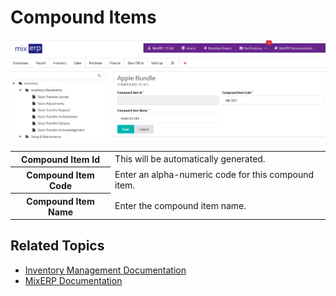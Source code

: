 # Compound Items

![Compound Items](images/compound-items.png)

<table class="ui padded compact attached small blue table">
    <tr>
        <th>
            Compound Item Id
        </th>
        <td>
            This will be automatically generated.
        </td>
    </tr>
    <tr>
        <th>
            Compound Item Code
        </th>
        <td>
            Enter an alpha-numeric code for this compound item.
        </td>
    </tr>
    <tr>
        <th>
            Compound Item Name
        </th>
        <td>
            Enter the compound item name.
        </td>
    </tr>
</table>

## Related Topics
* [Inventory Management Documentation](index.md)
* [MixERP Documentation](../index.md)
